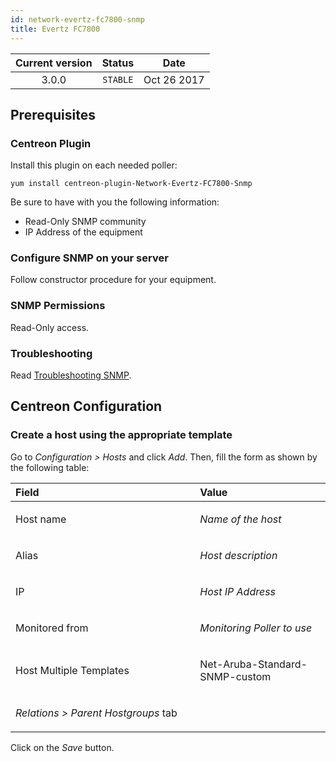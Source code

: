 ```yaml
---
id: network-evertz-fc7800-snmp
title: Evertz FC7800
---
```


| Current version | Status | Date |
| :-: | :-: | :-: |
| 3.0.0 | `STABLE` | Oct 26 2017 |

## Prerequisites
### Centreon Plugin
Install this plugin on each needed poller:

    yum install centreon-plugin-Network-Evertz-FC7800-Snmp

Be sure to have with you the following information:
* Read-Only SNMP community
* IP Address of the equipment

### Configure SNMP on your server
Follow constructor procedure for your equipment.

### SNMP Permissions
Read-Only access.

### Troubleshooting
Read [Troubleshooting SNMP](https://documentation.centreon.com/docs/centreon-plugins/en/latest/user/guide.html#snmp).

## Centreon Configuration
### Create a host using the appropriate template
Go to *Configuration &gt; Hosts* and click *Add*. Then, fill the form as
shown by the following table:

<table>
<colgroup>
<col width="58%" />
<col width="41%" />
</colgroup>
<thead>
<tr class="header">
<th align="left">Field</th>
<th align="left">Value</th>
</tr>
</thead>
<tbody>
<tr class="odd">
<td align="left"><p>Host name</p></td>
<td align="left"><p><em>Name of the host</em></p></td>
</tr>
<tr class="even">
<td align="left"><p>Alias</p></td>
<td align="left"><p><em>Host description</em></p></td>
</tr>
<tr class="odd">
<td align="left"><p>IP</p></td>
<td align="left"><p><em>Host IP Address</em></p></td>
</tr>
<tr class="even">
<td align="left"><p>Monitored from</p></td>
<td align="left"><p><em>Monitoring Poller to use</em></p></td>
</tr>
<tr class="odd">
<td align="left"><p>Host Multiple Templates</p></td>
<td align="left"><p>Net-Aruba-Standard-SNMP-custom</p></td>
</tr>
<tr class="even">
<td align="left"><p><em>Relations &gt; Parent Hostgroups</em> tab</p></td>
<td align="left"></td>
</tr>
</tbody>
</table>

Click on the *Save* button.

